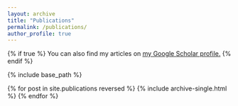 ```yaml
---
layout: archive
title: "Publications"
permalink: /publications/
author_profile: true
---
```


{% if true %}
  You can also find my articles on <u><a href="https://scholar.google.com/citations?user=F6EaW9AAAAAJ&hl=en">my Google Scholar profile</a>.</u>
{% endif %}

{% include base_path %}

{% for post in site.publications reversed %}
  {% include archive-single.html %}
{% endfor %}
